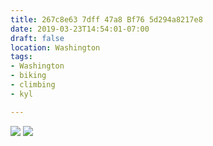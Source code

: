 ```yaml
---
title: 267c8e63 7dff 47a8 Bf76 5d294a8217e8
date: 2019-03-23T14:54:01-07:00
draft: false
location: Washington
tags:
- Washington
- biking
- climbing
- kyl

---
```




![](https://d17enza3bfujl8.cloudfront.net/IMG_20190303_092000.jpg)
![](https://d17enza3bfujl8.cloudfront.net/demo-fee-wall.jpg)


